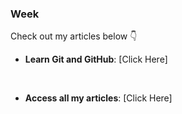 
### Week 
Check out my articles below 👇

- **Learn Git and GitHub**: [Click Here]

<br>

- **Access all my articles**: [Click Here]
